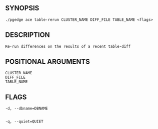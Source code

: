 ## SYNOPSIS
    ./pgedge ace table-rerun CLUSTER_NAME DIFF_FILE TABLE_NAME <flags>
 
## DESCRIPTION
    Re-run differences on the results of a recent table-diff
 
## POSITIONAL ARGUMENTS
    CLUSTER_NAME
    DIFF_FILE
    TABLE_NAME
 
## FLAGS
    -d, --dbname=DBNAME
    
    
    -q, --quiet=QUIET
    
    
